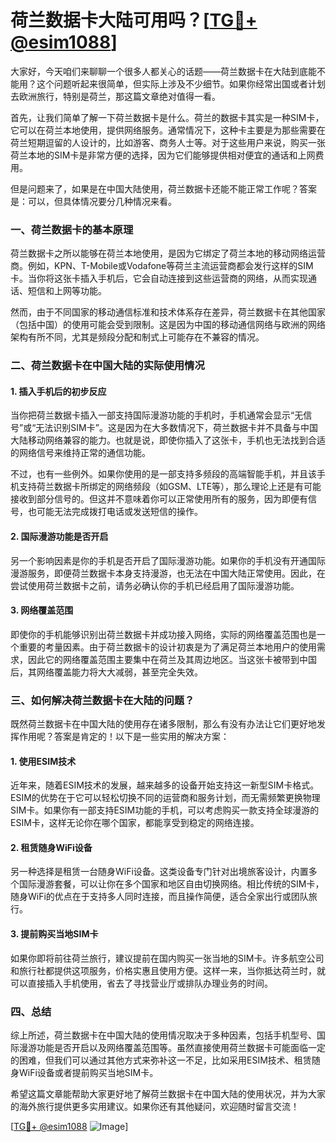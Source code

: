 # 荷兰数据卡大陆可用吗？[[TG💪+ @esim1088](https://t.me/s/esim1088)]

大家好，今天咱们来聊聊一个很多人都关心的话题——荷兰数据卡在大陆到底能不能用？这个问题听起来很简单，但实际上涉及不少细节。如果你经常出国或者计划去欧洲旅行，特别是荷兰，那这篇文章绝对值得一看。

首先，让我们简单了解一下荷兰数据卡是什么。荷兰的数据卡其实是一种SIM卡，它可以在荷兰本地使用，提供网络服务。通常情况下，这种卡主要是为那些需要在荷兰短期逗留的人设计的，比如游客、商务人士等。对于这些用户来说，购买一张荷兰本地的SIM卡是非常方便的选择，因为它们能够提供相对便宜的通话和上网费用。

但是问题来了，如果是在中国大陆使用，荷兰数据卡还能不能正常工作呢？答案是：可以，但具体情况要分几种情况来看。

### 一、荷兰数据卡的基本原理

荷兰数据卡之所以能够在荷兰本地使用，是因为它绑定了荷兰本地的移动网络运营商。例如，KPN、T-Mobile或Vodafone等荷兰主流运营商都会发行这样的SIM卡。当你将这张卡插入手机后，它会自动连接到这些运营商的网络，从而实现通话、短信和上网等功能。

然而，由于不同国家的移动通信标准和技术体系存在差异，荷兰数据卡在其他国家（包括中国）的使用可能会受到限制。这是因为中国的移动通信网络与欧洲的网络架构有所不同，尤其是频段分配和制式上可能存在不兼容的情况。

### 二、荷兰数据卡在中国大陆的实际使用情况

#### 1. 插入手机后的初步反应

当你把荷兰数据卡插入一部支持国际漫游功能的手机时，手机通常会显示“无信号”或“无法识别SIM卡”。这是因为在大多数情况下，荷兰数据卡并不具备与中国大陆移动网络兼容的能力。也就是说，即使你插入了这张卡，手机也无法找到合适的网络信号来维持正常的通信功能。

不过，也有一些例外。如果你使用的是一部支持多频段的高端智能手机，并且该手机支持荷兰数据卡所绑定的网络频段（如GSM、LTE等），那么理论上还是有可能接收到部分信号的。但这并不意味着你可以正常使用所有的服务，因为即便有信号，也可能无法完成拨打电话或发送短信的操作。

#### 2. 国际漫游功能是否开启

另一个影响因素是你的手机是否开启了国际漫游功能。如果你的手机没有开通国际漫游服务，即便荷兰数据卡本身支持漫游，也无法在中国大陆正常使用。因此，在尝试使用荷兰数据卡之前，请务必确认你的手机已经启用了国际漫游功能。

#### 3. 网络覆盖范围

即使你的手机能够识别出荷兰数据卡并成功接入网络，实际的网络覆盖范围也是一个重要的考量因素。由于荷兰数据卡的设计初衷是为了满足荷兰本地用户的使用需求，因此它的网络覆盖范围主要集中在荷兰及其周边地区。当这张卡被带到中国后，其网络覆盖能力将大大减弱，甚至完全失效。

### 三、如何解决荷兰数据卡在大陆的问题？

既然荷兰数据卡在中国大陆的使用存在诸多限制，那么有没有办法让它们更好地发挥作用呢？答案是肯定的！以下是一些实用的解决方案：

#### 1. 使用ESIM技术

近年来，随着ESIM技术的发展，越来越多的设备开始支持这一新型SIM卡格式。ESIM的优势在于它可以轻松切换不同的运营商和服务计划，而无需频繁更换物理SIM卡。如果你有一部支持ESIM功能的手机，可以考虑购买一款支持全球漫游的ESIM卡，这样无论你在哪个国家，都能享受到稳定的网络连接。

#### 2. 租赁随身WiFi设备

另一种选择是租赁一台随身WiFi设备。这类设备专门针对出境旅客设计，内置多个国际漫游套餐，可以让你在多个国家和地区自由切换网络。相比传统的SIM卡，随身WiFi的优点在于支持多人同时连接，而且操作简便，适合全家出行或团队旅行。

#### 3. 提前购买当地SIM卡

如果你即将前往荷兰旅行，建议提前在国内购买一张当地的SIM卡。许多航空公司和旅行社都提供这项服务，价格实惠且使用方便。这样一来，当你抵达荷兰时，就可以直接插入手机使用，省去了寻找营业厅或排队办理业务的时间。

### 四、总结

综上所述，荷兰数据卡在中国大陆的使用情况取决于多种因素，包括手机型号、国际漫游功能是否开启以及网络覆盖范围等。虽然直接使用荷兰数据卡可能面临一定的困难，但我们可以通过其他方式来弥补这一不足，比如采用ESIM技术、租赁随身WiFi设备或者提前购买当地SIM卡。

希望这篇文章能帮助大家更好地了解荷兰数据卡在中国大陆的使用状况，并为大家的海外旅行提供更多实用建议。如果你还有其他疑问，欢迎随时留言交流！

[[TG💪+ @esim1088](https://t.me/s/esim1088) ![Image](https://i.postimg.cc/4NQfJmqS/Snipaste-2025-05-13-00-14-12.png)]